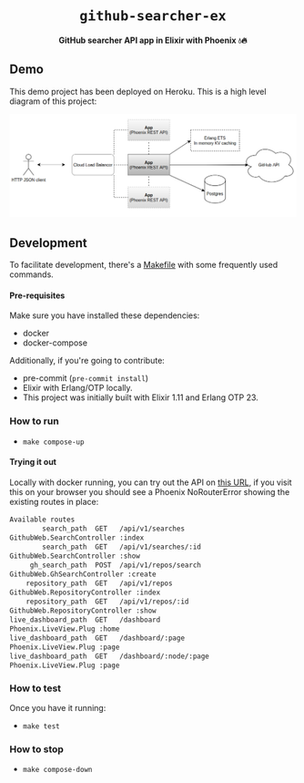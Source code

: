 <div align="center">
  <h1><code>github-searcher-ex</code></h1>

  <strong>GitHub searcher API app in Elixir with Phoenix 💧🔥</strong>
</div>

## Demo

This demo project has been deployed on Heroku. This is a high level diagram of this project:

![app_diagram](./docs/app_diagram.png)

## Development

To facilitate development, there's a [Makefile](./Makefile) with some frequently used commands.

#### Pre-requisites

Make sure you have installed these dependencies:

- docker
- docker-compose

Additionally, if you're going to contribute:

- pre-commit (`pre-commit install`)
- Elixir with Erlang/OTP locally.
- This project was initially built with Elixir 1.11 and Erlang OTP 23.

### How to run

- `make compose-up`

#### Trying it out

Locally with docker running, you can try out the API on [this URL](http://localhost:8080/api/v1), if you visit this on your browser you should see a Phoenix NoRouterError showing the existing routes in place:

```
Available routes
        search_path  GET   /api/v1/searches        GithubWeb.SearchController :index
        search_path  GET   /api/v1/searches/:id    GithubWeb.SearchController :show
     gh_search_path  POST  /api/v1/repos/search    GithubWeb.GhSearchController :create
    repository_path  GET   /api/v1/repos           GithubWeb.RepositoryController :index
    repository_path  GET   /api/v1/repos/:id       GithubWeb.RepositoryController :show
live_dashboard_path  GET   /dashboard              Phoenix.LiveView.Plug :home
live_dashboard_path  GET   /dashboard/:page        Phoenix.LiveView.Plug :page
live_dashboard_path  GET   /dashboard/:node/:page  Phoenix.LiveView.Plug :page
```

### How to test

Once you have it running:

- `make test`

### How to stop

- `make compose-down`
